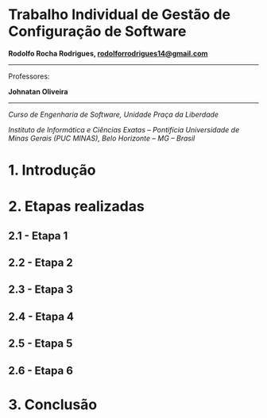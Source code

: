 # Trabalho Individual de Gestão de Configuração de Software


**Rodolfo Rocha Rodrigues, rodolforrodrigues14@gmail.com**


---

Professores:

**Johnatan Oliveira**

---

_Curso de Engenharia de Software, Unidade Praça da Liberdade_

_Instituto de Informática e Ciências Exatas – Pontifícia Universidade de Minas Gerais (PUC MINAS), Belo Horizonte – MG – Brasil_


# 1. Introdução


# 2. Etapas realizadas

## 2.1 - Etapa 1


## 2.2 - Etapa 2


## 2.3 - Etapa 3


## 2.4 - Etapa 4


## 2.5 - Etapa 5


## 2.6 - Etapa 6


# 3. Conclusão

